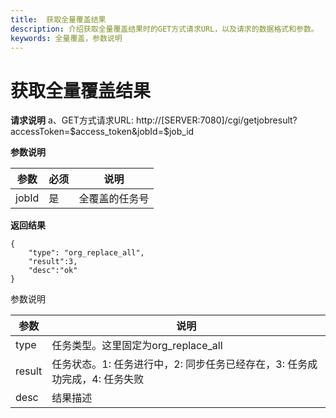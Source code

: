 ```yaml
---
title:  获取全量覆盖结果
description: 介绍获取全量覆盖结果时的GET方式请求URL，以及请求的数据格式和参数。
keywords: 全量覆盖，参数说明
---
```


# 获取全量覆盖结果

**请求说明**
a、GET方式请求URL:
http://[SERVER:7080]/cgi/getjobresult?accessToken=$access_token&jobId=$job_id

**参数说明**

| 参数  | 必须 | 说明           |
| ----- | ---- | -------------- |
| jobId | 是   | 全覆盖的任务号 |

**返回结果**

```
{
    "type": "org_replace_all",
    "result":3,
    "desc":"ok"
}
```

参数说明

| 参数   | 说明                                                         |
| ------ | ------------------------------------------------------------ |
| type   | 任务类型。这里固定为org_replace_all                          |
| result | 任务状态。1: 任务进行中，2: 同步任务已经存在，3: 任务成功完成，4: 任务失败 |
| desc   | 结果描述                                                     |